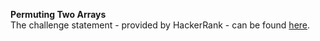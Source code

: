 **Permuting Two Arrays**
<br>
The challenge statement - provided by HackerRank -  can be found [here](https://www.hackerrank.com/challenges/one-month-preparation-kit-two-arrays/problem).